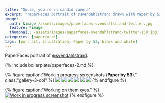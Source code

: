 ```yaml
---
title: "Smile, you're on candid camera"
excerpt: "PaperFaces portrait of @svendahlstrand drawn with Paper by 53 on an iPad."
image: 
  path: &image /assets/images/paperfaces-svendahlstrand-twitter.jpg 
  feature: *image
  thumbnail: /assets/images/paperfaces-svendahlstrand-twitter-150.jpg
categories: [paperfaces]
tags: [portrait, illustration, Paper by 53, black and white]
---
```


PaperFaces portrait of [@svendahlstrand](https://twitter.com/svendahlstrand).

{% include boilerplate/paperfaces-2.md %}

{% figure caption:"Work in progress screenshots (**Paper by 53**)." class:"gallery-3-col" %}
[![](/assets/images/paperfaces-svendahlstrand-process-1-600.jpg)](/assets/images/paperfaces-svendahlstrand-process-1-lg.jpg)
[![](/assets/images/paperfaces-svendahlstrand-process-2-600.jpg)](/assets/images/paperfaces-svendahlstrand-process-2-lg.jpg)
[![](/assets/images/paperfaces-svendahlstrand-process-3-600.jpg)](/assets/images/paperfaces-svendahlstrand-process-3-lg.jpg)
[![](/assets/images/paperfaces-svendahlstrand-process-4-600.jpg)](/assets/images/paperfaces-svendahlstrand-process-4-lg.jpg)
[![](/assets/images/paperfaces-svendahlstrand-process-5-600.jpg)](/assets/images/paperfaces-svendahlstrand-process-5-lg.jpg)
[![](/assets/images/paperfaces-svendahlstrand-process-6-600.jpg)](/assets/images/paperfaces-svendahlstrand-process-6-lg.jpg)
{% endfigure %}

{% figure caption:"Working on them eyes." %}
[![Work in progress screenshot](/assets/images/paperfaces-svendahlstrand-process-7-750.jpg)](/assets/images/paperfaces-svendahlstrand-process-7-lg.jpg)
{% endfigure %}
